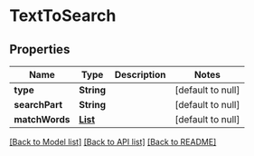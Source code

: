 # TextToSearch
## Properties

| Name | Type | Description | Notes |
|------------ | ------------- | ------------- | -------------|
| **type** | **String** |  | [default to null] |
| **searchPart** | **String** |  | [default to null] |
| **matchWords** | [**List**](array.md) |  | [default to null] |

[[Back to Model list]](../README.md#documentation-for-models) [[Back to API list]](../README.md#documentation-for-api-endpoints) [[Back to README]](../README.md)

